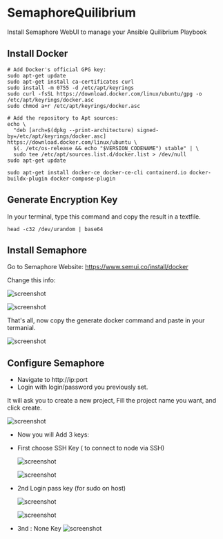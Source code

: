 # SemaphoreQuilibrium
Install Semaphore WebUI to manage your Ansible Quilibrium Playbook

## Install Docker

```
# Add Docker's official GPG key:
sudo apt-get update
sudo apt-get install ca-certificates curl
sudo install -m 0755 -d /etc/apt/keyrings
sudo curl -fsSL https://download.docker.com/linux/ubuntu/gpg -o /etc/apt/keyrings/docker.asc
sudo chmod a+r /etc/apt/keyrings/docker.asc

# Add the repository to Apt sources:
echo \
  "deb [arch=$(dpkg --print-architecture) signed-by=/etc/apt/keyrings/docker.asc] https://download.docker.com/linux/ubuntu \
  $(. /etc/os-release && echo "$VERSION_CODENAME") stable" | \
  sudo tee /etc/apt/sources.list.d/docker.list > /dev/null
sudo apt-get update

sudo apt-get install docker-ce docker-ce-cli containerd.io docker-buildx-plugin docker-compose-plugin
```

## Generate Encryption Key

In your terminal, type this command and copy the result in a textfile.
```
head -c32 /dev/urandom | base64
```


## Install Semaphore

Go to Semaphore Website: https://www.semui.co/install/docker

Change this info:

![screenshot](doc/settings1.PNG)

![screenshot](doc/settings2.PNG)

That's all, now copy the generate docker command and paste in your termanial.

![screenshot](doc/settings3.PNG)


## Configure Semaphore

* Navigate to http://ip:port
* Login with login/password you previously set.

It will ask you to create a new project, Fill the project name you want, and click create.

  ![screenshot](doc/configuration1.PNG)


* Now you will Add 3 keys:

* First choose SSH Key ( to connect to node via SSH)

    ![screenshot](doc/configuration2.PNG)
  
    ![screenshot](doc/configuration3.PNG)

* 2nd Login pass key (for sudo on host)

    ![screenshot](doc/configuration4.PNG)

    ![screenshot](doc/configuration5.PNG)

* 3nd : None Key
    ![screenshot](doc/configuration6.PNG)
  
